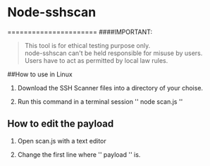 # Node-sshscan
======================
####IMPORTANT:
>This tool is for ethical testing purpose only.   
>node-sshscan can't be held responsible for misuse by users.   
>Users have to act as permitted by local law rules.

##How to use in Linux
1. Download the SSH Scanner files into a directory of your choise.
    
2. Run this command in a terminal session '' node scan.js ''

## How to edit the payload

1. Open scan.js with a text editor

2. Change the first line where '' payload '' is.
